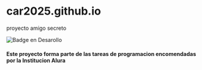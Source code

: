 # car2025.github.io
proyecto amigo secreto

![Badge en Desarollo](https://car2025.github.io/assets/amigo-secreto.png)

<h4><p>Este proyecto forma parte de las tareas de programacion encomendadas por la Institucion Alura  </p></h4>
